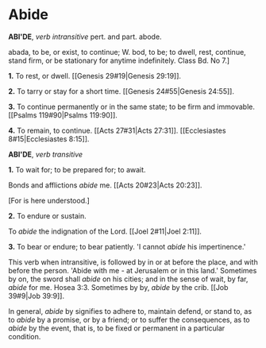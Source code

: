 # Abide

**ABI'DE**, _verb intransitive_ pert. and part. abode.

abada, to be, or exist, to continue; W. bod, to be; to dwell, rest, continue, stand firm, or be stationary for anytime indefinitely. Class Bd. No 7.\]

**1.** To rest, or dwell. [[Genesis 29#19|Genesis 29:19]].

**2.** To tarry or stay for a short time. [[Genesis 24#55|Genesis 24:55]].

**3.** To continue permanently or in the same state; to be firm and immovable. [[Psalms 119#90|Psalms 119:90]].

**4.** To remain, to continue. [[Acts 27#31|Acts 27:31]]. [[Ecclesiastes 8#15|Ecclesiastes 8:15]].

**ABI'DE**, _verb transitive_

**1.** To wait for; to be prepared for; to await.

Bonds and afflictions _abide_ me. [[Acts 20#23|Acts 20:23]].

\[For is here understood.\]

**2.** To endure or sustain.

To _abide_ the indignation of the Lord. [[Joel 2#11|Joel 2:11]].

**3.** To bear or endure; to bear patiently. 'I cannot _abide_ his impertinence.'

This verb when intransitive, is followed by in or at before the place, and with before the person. 'Abide with me - at Jerusalem or in this land.' Sometimes by on, the sword shall _abide_ on his cities; and in the sense of wait, by far, _abide_ for me. Hosea 3:3. Sometimes by by, _abide_ by the crib. [[Job 39#9|Job 39:9]].

In general, _abide_ by signifies to adhere to, maintain defend, or stand to, as to _abide_ by a promise, or by a friend; or to suffer the consequences, as to _abide_ by the event, that is, to be fixed or permanent in a particular condition.